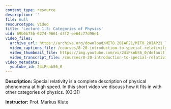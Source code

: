 ```yaml
---
content_type: resource
description: ''
file: null
resourcetype: Video
title: 'Lecture 1.5: Categories of Physics'
uid: 69b6b75b-6274-9661-d3f2-ee64c77d96e1
video_files:
  archive_url: https://archive.org/download/MIT8.20IAP21/MIT8_20IAP21_lec01-5_300k.mp4
  video_captions_file: /courses/8-20-introduction-to-special-relativity-january-iap-2021/83d7f7a65f6550c68b46168180ad9a63_24iPsnbS6_0.vtt
  video_thumbnail_file: https://img.youtube.com/vi/24iPsnbS6_0/default.jpg
  video_transcript_file: /courses/8-20-introduction-to-special-relativity-january-iap-2021/d8f0be9f7495415f7fab4329b5982d68_24iPsnbS6_0.pdf
video_metadata:
  youtube_id: 24iPsnbS6_0
---
```


**Description:** Special relativity is a complete description of physical phenomena at high speed. In this short video we discuss how it fits in with other categories of physics. (03:31)

**Instructor:** Prof. Markus Klute
